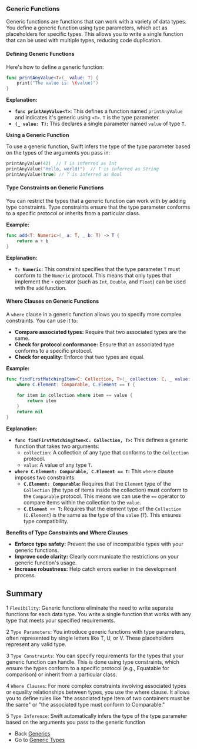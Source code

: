 ### Generic Functions

Generic functions are functions that can work with a variety of data types. You define a generic function using type parameters, which act as placeholders for specific types. This allows you to write a single function that can be used with multiple types, reducing code duplication.

#### Defining Generic Functions

Here's how to define a generic function:

```swift
func printAnyValue<T>(_ value: T) {
    print("The value is: \(value)")
}
```

**Explanation:**

* **`func printAnyValue<T>`:** This defines a function named `printAnyValue` and indicates it's generic using `<T>`. `T` is the type parameter.
* **`(_ value: T)`:** This declares a single parameter named `value` of type `T`.


**Using a Generic Function**

To use a generic function, Swift infers the type of the type parameter based on the types of the arguments you pass in:

```swift
printAnyValue(42)  // T is inferred as Int
printAnyValue("Hello, world!")  // T is inferred as String
printAnyValue(true) // T is inferred as Bool
```

#### Type Constraints on Generic Functions

You can restrict the types that a generic function can work with by adding type constraints. Type constraints ensure that the type parameter conforms to a specific protocol or inherits from a particular class.

**Example:**

```swift
func add<T: Numeric>(_ a: T, _ b: T) -> T {
    return a + b
}
```

**Explanation:**

* **`T: Numeric`:** This constraint specifies that the type parameter `T` must conform to the `Numeric` protocol. This means that only types that implement the `+` operator (such as `Int`, `Double`, and `Float`) can be used with the `add` function.

#### Where Clauses on Generic Functions

A `where` clause in a generic function allows you to specify more complex constraints. You can use it to:

* **Compare associated types:** Require that two associated types are the same.
* **Check for protocol conformance:** Ensure that an associated type conforms to a specific protocol.
* **Check for equality:** Enforce that two types are equal.

**Example:**

```swift
func findFirstMatchingItem<C: Collection, T>(_ collection: C, _ value: T) -> C.Element? 
    where C.Element: Comparable, C.Element == T {
        
    for item in collection where item == value {
        return item
    }
    return nil
}
```

**Explanation:**

* **`func findFirstMatchingItem<C: Collection, T>`:**  This defines a generic function that takes two arguments:
    * `collection`: A collection of any type that conforms to the `Collection` protocol.
    * `value`: A value of any type `T`.
* **`where C.Element: Comparable, C.Element == T`:** This `where` clause imposes two constraints:
    * **`C.Element: Comparable`:** Requires that the `Element` type of the `Collection` (the type of items inside the collection) must conform to the `Comparable` protocol. This means we can use the `==` operator to compare items within the collection to the `value`.
    * **`C.Element == T`:** Requires that the element type of the `Collection` (`C.Element`) is the same as the type of the `value` (`T`).  This ensures type compatibility.

**Benefits of Type Constraints and Where Clauses**

* **Enforce type safety:**  Prevent the use of incompatible types with your generic functions.
* **Improve code clarity:** Clearly communicate the restrictions on your generic function's usage.
* **Increase robustness:** Help catch errors earlier in the development process.

## Summary

1 `Flexibility`: Generic functions eliminate the need to write separate functions for each data type. You write a single function that works with any type that meets your specified requirements.

2 `Type Parameters`: You introduce generic functions with type parameters, often represented by single letters like T, U, or V. These placeholders represent any valid type.

3 `Type Constraints`: You can specify requirements for the types that your generic function can handle. This is done using type constraints, which ensure the types conform to a specific protocol (e.g., Equatable for comparison) or inherit from a particular class.

4 `Where Clauses`: For more complex constraints involving associated types or equality relationships between types, you use the where clause. It allows you to define rules like "the associated type Item of two containers must be the same" or "the associated type must conform to Comparable."

5 `Type Inference`: Swift automatically infers the type of the type parameter based on the arguments you pass to the generic function

* Back [Generics](../README.md)
* Go to [Generic Types](../GenericFunctions/README.md)